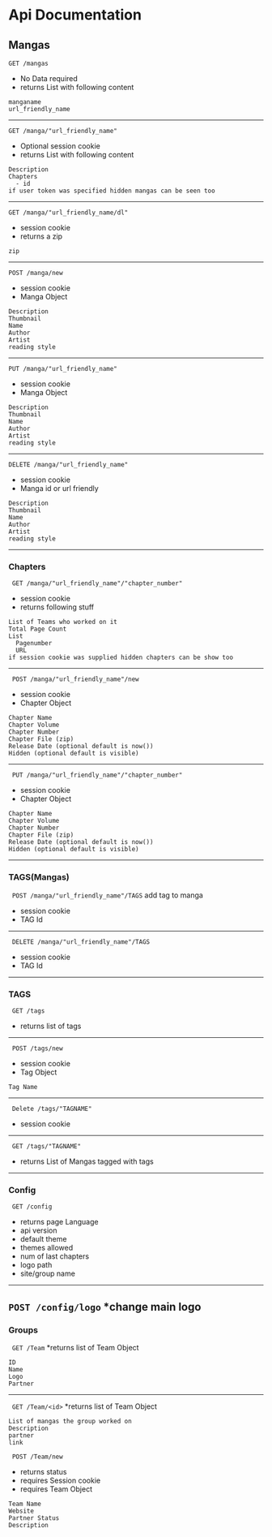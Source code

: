 # Api Documentation

## Mangas
` GET /mangas `
* No Data required
* returns List with following content
```
manganame
url_friendly_name
```
---
` GET /manga/"url_friendly_name" `
* Optional session cookie
* returns List with following content
```
Description
Chapters
  - id
if user token was specified hidden mangas can be seen too
```
---
` GET /manga/"url_friendly_name/dl" `
* session cookie
* returns a zip
```
zip 
```
---
` POST /manga/new `
* session cookie
* Manga Object
```
Description
Thumbnail
Name
Author
Artist
reading style
```
---
` PUT /manga/"url_friendly_name" `
* session cookie
* Manga Object
```
Description
Thumbnail
Name
Author
Artist
reading style
```
---
` DELETE /manga/"url_friendly_name" `
* session cookie
* Manga id or url friendly
```
Description
Thumbnail
Name
Author
Artist
reading style
```
---
### Chapters
` GET /manga/"url_friendly_name"/"chapter_number"`
* session cookie
* returns following stuff
```
List of Teams who worked on it
Total Page Count
List
  Pagenumber
  URL
if session cookie was supplied hidden chapters can be show too
```
---
` POST /manga/"url_friendly_name"/new`
* session cookie
* Chapter Object
```
Chapter Name
Chapter Volume
Chapter Number
Chapter File (zip)
Release Date (optional default is now())
Hidden (optional default is visible)
```
---
` PUT /manga/"url_friendly_name"/"chapter_number"`
* session cookie
* Chapter Object
```
Chapter Name
Chapter Volume
Chapter Number
Chapter File (zip)
Release Date (optional default is now())
Hidden (optional default is visible)
```
---
### TAGS(Mangas)
` POST /manga/"url_friendly_name"/TAGS`
add tag to manga
* session cookie
* TAG Id
---
` DELETE /manga/"url_friendly_name"/TAGS`
* session cookie
* TAG Id
---
### TAGS
` GET /tags`
* returns list of tags
---
` POST /tags/new`
* session cookie
* Tag Object
```
Tag Name
```
---
` Delete /tags/"TAGNAME"`
* session cookie
---
` GET /tags/"TAGNAME"`
* returns List of Mangas tagged with tags
---
### Config
` GET /config`
* returns page Language
* api version
* default theme
* themes allowed
* num of last chapters
* logo path
* site/group name
---
` POST /config/logo `
*change main logo
---
### Groups
` GET /Team`
*returns list of Team Object
```
ID
Name
Logo
Partner
```
---
` GET /Team/<id>`
*returns list of Team Object
```
List of mangas the group worked on
Description
partner
link

```
` POST /Team/new`
* returns status
* requires Session cookie
* requires Team Object
```
Team Name
Website
Partner Status
Description

```

